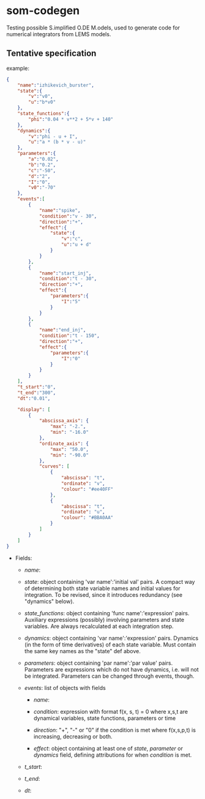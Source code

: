 som-codegen
===========

Testing possible S.implified O.DE M.odels, used to generate code for numerical integrators from LEMS models.


Tentative specification
-----------------------

example:
```json
{
    "name":"izhikevich_burster",
    "state":{
        "v":"v0",
        "u":"b*v0"
    },
    "state_functions":{
        "phi":"0.04 * v**2 + 5*v + 140"
    },
    "dynamics":{
        "v":"phi - u + I",
        "u":"a * (b * v - u)"
    },
    "parameters":{
        "a":"0.02",
        "b":"0.2",
        "c":"-50",
        "d":"2",
        "I":"0",
        "v0":"-70"
    },
    "events":[
        {
            "name":"spike",
            "condition":"v - 30",
            "direction":"+",
            "effect":{
                "state":{
                    "v":"c",
                    "u":"u + d"
                }
            }
        },
        {
            "name":"start_inj",
            "condition":"t - 30",
            "direction":"+",
            "effect":{
                "parameters":{
                    "I":"5"
                }
            }
        },
        {
            "name":"end_inj",
            "condition":"t - 150",
            "direction":"+",
            "effect":{
                "parameters":{
                    "I":"0"
                }
            }
        }
    ],
    "t_start":"0",
    "t_end":"300",
    "dt":"0.01",

    "display": [
        {
            "abscissa_axis": {
                "max": "-2.",
                "min": "-16.0"
            },
            "ordinate_axis": {
                "max": "50.0",
                "min": "-90.0"
            },
            "curves": [
                {
                    "abscissa": "t",
                    "ordinate": "v",
                    "colour": "#ee40FF"
                },
                {
                    "abscissa": "t",
                    "ordinate": "u",
                    "colour": "#BBA0AA"
                }
            ]
        }
    ]
}

```    

* Fields:

    * _name_: 
    
    * _state_: object containing 'var name':'initial val' pairs.
        A compact way of determining both state variable names and initial
        values for integration. To be revised, since it introduces
        redundancy (see "dynamics" below).

    * _state_functions_: object containing 'func name':'expression' pairs.
        Auxiliary expressions (possibly) involving parameters and state
        variables. Are always recalculated at each integration step.

    * _dynamics_: object containing 'var name':'expression' pairs.
        Dynamics (in the form of time derivatives) of each state variable.
        Must contain the same key names as the "state" def above.

    * _parameters_: object containing 'par name':'par value' pairs.
        Parameters are expressions which do not have dynamics, i.e. will
        not be integrated. Parameters can be changed through events,
        though.


    * _events_: list of objects with fields
        * _name_:

        * _condition_: expression with format f(x, s, t) = 0 where x,s,t are
            dynamical variables, state functions, parameters or time
        * _direction_: "+", "-" or "0" if the condition is met where
            f(x,s,p,t) is increasing, decreasing or both.
        * _effect_: object containing at least one of _state_,
            _parameter_ or _dynamics_ field, defining attributions
            for when _condition_ is met.
    
    * _t_start_:

    * _t_end_:

    * _dt_: